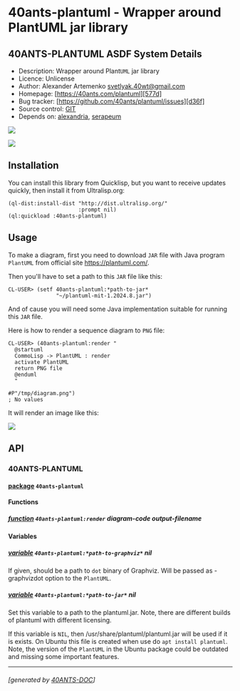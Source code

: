 <a id="x-2840ANTS-PLANTUML-DOCS-2FINDEX-3A-40README-2040ANTS-DOC-2FLOCATIVES-3ASECTION-29"></a>

# 40ants-plantuml - Wrapper around PlantUML jar library

<a id="40-ants-plantuml-asdf-system-details"></a>

## 40ANTS-PLANTUML ASDF System Details

* Description: Wrapper around Plant`UML` jar library
* Licence: Unlicense
* Author: Alexander Artemenko <svetlyak.40wt@gmail.com>
* Homepage: [https://40ants.com/plantuml][577d]
* Bug tracker: [https://github.com/40ants/plantuml/issues][d36f]
* Source control: [GIT][aa24]
* Depends on: [alexandria][8236], [serapeum][c41d]

[![](https://github-actions.40ants.com/40ants/plantuml/matrix.svg?only=ci.run-tests)][727f]

![](http://quickdocs.org/badge/40ants-plantuml.svg)

<a id="x-2840ANTS-PLANTUML-DOCS-2FINDEX-3A-3A-40INSTALLATION-2040ANTS-DOC-2FLOCATIVES-3ASECTION-29"></a>

## Installation

You can install this library from Quicklisp, but you want to receive updates quickly, then install it from Ultralisp.org:

```
(ql-dist:install-dist "http://dist.ultralisp.org/"
                      :prompt nil)
(ql:quickload :40ants-plantuml)
```
<a id="x-2840ANTS-PLANTUML-DOCS-2FINDEX-3A-3A-40USAGE-2040ANTS-DOC-2FLOCATIVES-3ASECTION-29"></a>

## Usage

To make a diagram, first you need to download `JAR` file with
Java program `PlantUML` from official site https://plantuml.com/.

Then you'll have to set a path to this `JAR` file like this:

```
CL-USER> (setf 40ants-plantuml:*path-to-jar*
               "~/plantuml-mit-1.2024.8.jar")
```
And of cause you will need some Java implementation suitable
for running this `JAR` file.

Here is how to render a sequence diagram to `PNG` file:

```
CL-USER> (40ants-plantuml:render "
  @startuml
  CommoLisp -> PlantUML : render
  activate PlantUML
  return PNG file
  @enduml
  "

#P"/tmp/diagram.png")
; No values
```
It will render an image like this:

![](/home/runner/work/plantuml/plantuml/docs/images/diagram.png)

<a id="x-2840ANTS-PLANTUML-DOCS-2FINDEX-3A-3A-40API-2040ANTS-DOC-2FLOCATIVES-3ASECTION-29"></a>

## API

<a id="x-2840ANTS-PLANTUML-DOCS-2FINDEX-3A-3A-4040ANTS-PLANTUML-3FPACKAGE-2040ANTS-DOC-2FLOCATIVES-3ASECTION-29"></a>

### 40ANTS-PLANTUML

<a id="x-28-23A-28-2815-29-20BASE-CHAR-20-2E-20-2240ANTS-PLANTUML-22-29-20PACKAGE-29"></a>

#### [package](5fb9) `40ants-plantuml`

<a id="x-2840ANTS-PLANTUML-DOCS-2FINDEX-3A-3A-7C-4040ANTS-PLANTUML-3FFunctions-SECTION-7C-2040ANTS-DOC-2FLOCATIVES-3ASECTION-29"></a>

#### Functions

<a id="x-2840ANTS-PLANTUML-3ARENDER-20FUNCTION-29"></a>

##### [function](29dc) `40ants-plantuml:render` diagram-code output-filename

<a id="x-2840ANTS-PLANTUML-DOCS-2FINDEX-3A-3A-7C-4040ANTS-PLANTUML-3FVariables-SECTION-7C-2040ANTS-DOC-2FLOCATIVES-3ASECTION-29"></a>

#### Variables

<a id="x-2840ANTS-PLANTUML-3A-2APATH-TO-GRAPHVIZ-2A-20-28VARIABLE-29-29"></a>

##### [variable](4912) `40ants-plantuml:*path-to-graphviz*` nil

If given, should be a path to `dot` binary of Graphviz. Will be passed as -graphvizdot option to the `PlantUML`.

<a id="x-2840ANTS-PLANTUML-3A-2APATH-TO-JAR-2A-20-28VARIABLE-29-29"></a>

##### [variable](2c0c) `40ants-plantuml:*path-to-jar*` nil

Set this variable to a path to the plantuml.jar. Note, there are different builds of plantuml with different licensing.

If this variable is `NIL`, then /usr/share/plantuml/plantuml.jar will be used if it is exists. On Ubuntu this file
is created when use do `apt install plantuml`. Note, the version of the `PlantUML` in the Ubuntu package could be outdated
and missing some important features.


[577d]: https://40ants.com/plantuml
[aa24]: https://github.com/40ants/plantuml
[727f]: https://github.com/40ants/plantuml/actions
[5fb9]: https://github.com/40ants/plantuml/blob/edd9c276a09236d82a39c085ddd134d44dda349b/src/core.lisp#L1
[2c0c]: https://github.com/40ants/plantuml/blob/edd9c276a09236d82a39c085ddd134d44dda349b/src/core.lisp#L17
[4912]: https://github.com/40ants/plantuml/blob/edd9c276a09236d82a39c085ddd134d44dda349b/src/core.lisp#L26
[29dc]: https://github.com/40ants/plantuml/blob/edd9c276a09236d82a39c085ddd134d44dda349b/src/core.lisp#L50
[d36f]: https://github.com/40ants/plantuml/issues
[8236]: https://quickdocs.org/alexandria
[c41d]: https://quickdocs.org/serapeum

* * *
###### [generated by [40ANTS-DOC](https://40ants.com/doc/)]
